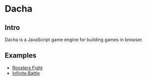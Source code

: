# Dacha

## Intro
Dacha is a JavaScript game engine for building games in browser.

## Examples
* [Roosters Fight](https://github.com/michailRemmele/roosters-fight)
* [Infinite Battle](https://github.com/michailRemmele/ludum-dare-47)